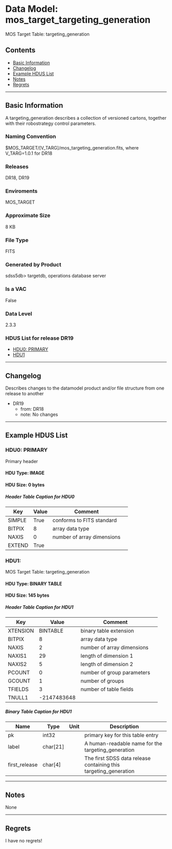 # Data Model: mos_target_targeting_generation


MOS Target Table: targeting_generation


## Contents
- [Basic Information](#basic-information)
- [Changelog](#changelog)
- [Example HDUS List](#example-hdus-list)
- [Notes](#notes)
- [Regrets](#regrets)
---

## Basic Information
A targeting_generation describes a collection of versioned cartons, together with their robostrategy control parameters.

### Naming Convention
$MOS_TARGET/[V_TARG]/mos_targeting_generation.fits, where V_TARG=1.0.1 for DR18

### Releases
DR18, DR19

### Enviroments
MOS_TARGET

### Approximate Size
8 KB

### File Type
FITS

### Generated by Product
sdss5db> targetdb, operations database server

### Is a VAC
False

### Data Level
2.3.3

### HDUS List for release DR19
  - [HDU0: PRIMARY](#hdu0-primary)
  - [HDU1](#hdu1)

---

## Changelog
Describes changes to the datamodel product and/or file structure from one release to another
 - DR19
   - from: DR18
   - note: No changes

---
## Example HDUS List

### HDU0: PRIMARY
Primary header

#### HDU Type: IMAGE
#### HDU Size:  0 bytes

##### Header Table Caption for HDU0
Key | Value | Comment | |
| --- | --- | --- | --- |
| SIMPLE | True | conforms to FITS standard |
| BITPIX | 8 | array data type |
| NAXIS | 0 | number of array dimensions |
| EXTEND | True |  |



### HDU1: 
MOS Target Table: targeting_generation

#### HDU Type: BINARY TABLE
#### HDU Size:  145 bytes

##### Header Table Caption for HDU1
Key | Value | Comment | |
| --- | --- | --- | --- |
| XTENSION | BINTABLE | binary table extension |
| BITPIX | 8 | array data type |
| NAXIS | 2 | number of array dimensions |
| NAXIS1 | 29 | length of dimension 1 |
| NAXIS2 | 5 | length of dimension 2 |
| PCOUNT | 0 | number of group parameters |
| GCOUNT | 1 | number of groups |
| TFIELDS | 3 | number of table fields |
| TNULL1 | -2147483648 |  |

##### Binary Table Caption for HDU1
Name | Type | Unit | Description |
| --- | --- | --- | --- |
 | pk | int32 |  | primary key for this table entry |
 | label | char[21] |  | A human-readable name for the targeting_generation |
 | first_release | char[4] |  | The first SDSS data release containing this targeting_generation |



---
## Notes
None

---
## Regrets
I  have no regrets!